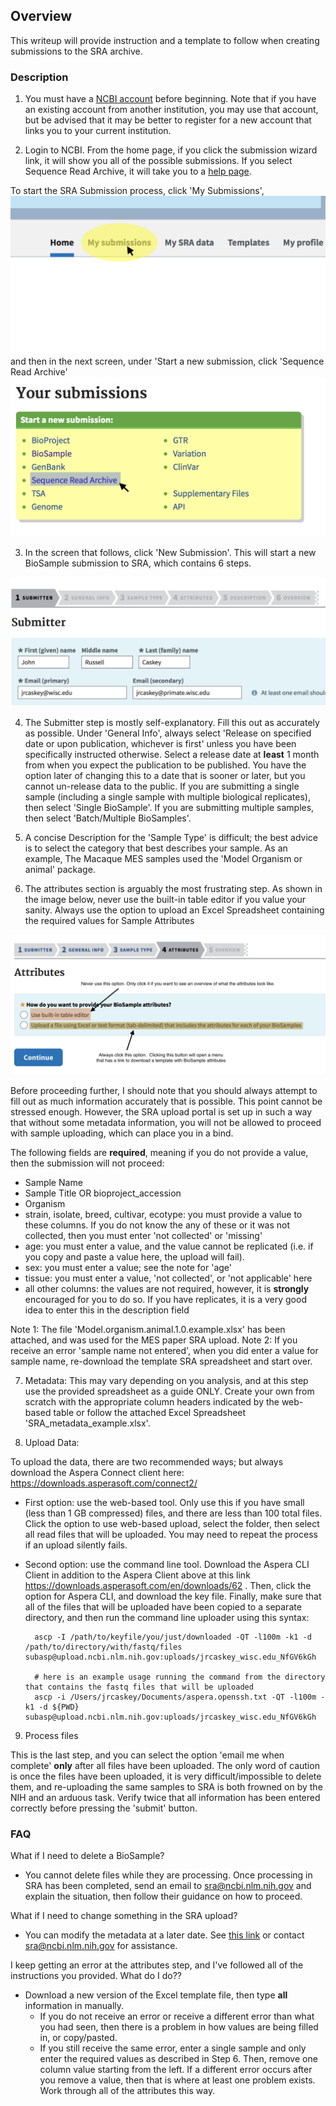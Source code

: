 ## Overview

This writeup will provide instruction and a template to follow when creating submissions to the SRA archive.


### Description

1) You must have a [NCBI account](https://www.ncbi.nlm.nih.gov/account/?back_url=https%3A%2F%2Fdataview.ncbi.nlm.nih.gov%2F) before beginning.  Note that if you have an existing account from another institution, you may use that account, but be advised that it may be better to register for a new account that links you to your current institution.

2) Login to NCBI.  From the home page, if you click the submission wizard link, it will show you all of the possible submissions.  If you select Sequence Read Archive, it will take you to a [help page](https://www.ncbi.nlm.nih.gov/sra/docs/submit/).

To start the SRA Submission process, click 'My Submissions', 
![](sra_mainscreen_1.png)
and then in the next screen, under 'Start a new submission, click 'Sequence Read Archive'
![](sra_start_img.png)

3) In the screen that follows, click 'New Submission'.  This will start a new BioSample submission to SRA, which contains 6 steps.  

![](sra_steps.png)

4) The Submitter step is mostly self-explanatory.  Fill this out as accurately as possible.  Under 'General Info', always select 'Release on specified date or upon publication, whichever is first' unless you have been specifically instructed otherwise.  Select a release date at **least** 1 month from when you expect the publication to be published.  You have the option later of changing this to a date that is sooner or later, but you cannot un-release data to the public.  If you are submitting a single sample (including a single sample with multiple biological replicates), then select 'Single BioSample'.  If you are submitting multiple samples, then select 'Batch/Multiple BioSamples'.

5) A concise Description for the 'Sample Type' is difficult; the best advice is to select the category that best describes your sample.  As an example, The Macaque MES samples used the 'Model Organism or animal' package.

6) The attributes section is arguably the most frustrating step.  As shown in the image below, never use the built-in table editor if you value your sanity.  Always use the option to upload an Excel Spreadsheet containing the required values for Sample Attributes

![](sra_attributes.png)

Before proceeding further, I should note that you should always attempt to fill out as much information accurately that is possible. This point cannot be stressed enough.  However, the SRA upload portal is set up in such a way that without some metadata information, you will not be allowed to proceed with sample uploading, which can place you in a bind.

The following fields are **required**, meaning if you do not provide a value, then the submission will not proceed:

* Sample Name
* Sample Title OR bioproject_accession
* Organism
* strain, isolate, breed, cultivar, ecotype: you must provide a value to these columns.  If you do not know the any of these or it was not collected, then you must enter 'not collected' or 'missing'
* age: you must enter a value, and the value cannot be replicated (i.e. if you copy and paste a value here, the upload will fail).
* sex: you must enter a value; see the note for 'age'
* tissue: you must enter a value, 'not collected', or 'not applicable' here
* all other columns: the values are not required, however, it is **strongly** encouraged for you to do so.  If you have replicates, it is a very good idea to enter this in the description field

Note 1: The file 'Model.organism.animal.1.0.example.xlsx' has been attached, and was used for the MES paper SRA upload.
Note 2: If you receive an error 'sample name not entered', when you did enter a value for sample name, re-download the template SRA spreadsheet and start over.

7) Metadata:
This may vary depending on you analysis, and at this step use the provided spreadsheet as a guide ONLY. Create your own from scratch with the appropriate column headers indicated by the web-based table or follow the attached Excel Spreadsheet 'SRA_metadata_example.xlsx'.

8) Upload Data:

To upload the data, there are two recommended ways; but always download the Aspera Connect client here: https://downloads.asperasoft.com/connect2/

* First option: use the web-based tool.  Only use this if you have small (less than 1 GB compressed) files, and there are less than 100 total files.  Click the option to use web-based upload, select the folder, then select all read files that will be uploaded.  You may need to repeat the process if an upload silently fails.

* Second option: use the command line tool.  Download the Aspera CLI Client in addition to the Aspera Client above at this link https://downloads.asperasoft.com/en/downloads/62 . Then, click the option for Aspera CLI, and download the key file.  Finally, make sure that all of the files that will be uploaded have been copied to a separate directory, and then run the command line uploader using this syntax:

        ascp -I /path/to/keyfile/you/just/downloaded -QT -l100m -k1 -d /path/to/directory/with/fastq/files subasp@upload.ncbi.nlm.nih.gov:uploads/jrcaskey_wisc.edu_NfGV6kGh

        # here is an example usage running the command from the directory that contains the fastq files that will be uploaded
        ascp -i /Users/jrcaskey/Documents/aspera.openssh.txt -QT -l100m -k1 -d ${PWD} subasp@upload.ncbi.nlm.nih.gov:uploads/jrcaskey_wisc.edu_NfGV6kGh

9) Process files

This is the last step, and you can select the option 'email me when complete' **only** after all files have been uploaded.  The only word of caution is once the files have been uploaded, it is very difficult/impossible to delete them, and re-uploading the same samples to SRA is both frowned on by the NIH and an arduous task. Verify twice that all information has been entered correctly before pressing the 'submit' button.

### FAQ

What if I need to delete a BioSample?
* You cannot delete files while they are processing.  Once processing in SRA has been completed, send an email to sra@ncbi.nlm.nih.gov and explain the situation, then follow their guidance on how to proceed.

What if I need to change something in the SRA upload?
* You can modify the metadata at a later date.  See [this link](https://www.ncbi.nlm.nih.gov/sra/docs/submitupdate/) or contact sra@ncbi.nlm.nih.gov for assistance.

I keep getting an error at the attributes step, and I've followed all of the instructions you provided.  What do I do??
* Download a new version of the Excel template file, then type **all** information in manually.  
  * If you do not receive an error or receive a different error than what you had seen, then there is a problem in how values are being filled in, or copy/pasted.
  * If you still receive the same error, enter a single sample and only enter the required values as described in Step 6.  Then, remove one column value starting from the left.  If a different error occurs after you remove a value, then that is where at least one problem exists. Work through all of the attributes this way.
